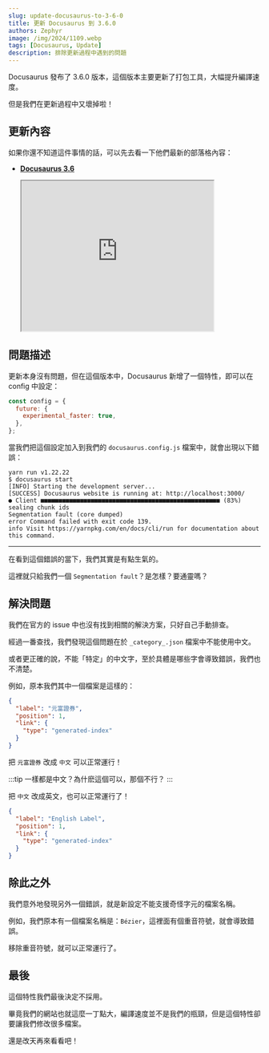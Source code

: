 ```yaml
---
slug: update-docusaurus-to-3-6-0
title: 更新 Docusaurus 到 3.6.0
authors: Zephyr
image: /img/2024/1109.webp
tags: [Docusaurus, Update]
description: 排除更新過程中遇到的問題
---
```


Docusaurus 發布了 3.6.0 版本，這個版本主要更新了打包工具，大幅提升編譯速度。

但是我們在更新過程中又壞掉啦！

<!-- truncate -->

## 更新內容

如果你還不知道這件事情的話，可以先去看一下他們最新的部落格內容：

- [**Docusaurus 3.6**](https://docusaurus.io/blog/releases/3.6)

  <iframe
    src="https://docusaurus.io/blog/releases/3.6"
    width="80%"
    height="300px"
    center="true"
    ></iframe>

## 問題描述

更新本身沒有問題，但在這個版本中，Docusaurus 新增了一個特性，即可以在 config 中設定：

```js title="docusaurus.config.js"
const config = {
  future: {
    experimental_faster: true,
  },
};
```

當我們把這個設定加入到我們的 `docusaurus.config.js` 檔案中，就會出現以下錯誤：

```shell
yarn run v1.22.22
$ docusaurus start
[INFO] Starting the development server...
[SUCCESS] Docusaurus website is running at: http://localhost:3000/
● Client ■■■■■■■■■■■■■■■■■■■■■■■■■■■■■■■■■■■■■■■■■■■■■■■■■■ (83%) sealing chunk ids
Segmentation fault (core dumped)
error Command failed with exit code 139.
info Visit https://yarnpkg.com/en/docs/cli/run for documentation about this command.
```

---

在看到這個錯誤的當下，我們其實是有點生氣的。

這裡就只給我們一個 `Segmentation fault`？是怎樣？要通靈嗎？

## 解決問題

我們在官方的 issue 中也沒有找到相關的解決方案，只好自己手動排查。

經過一番查找，我們發現這個問題在於 `_category_.json` 檔案中不能使用中文。

或者更正確的說，不能「特定」的中文字，至於具體是哪些字會導致錯誤，我們也不清楚。

例如，原本我們其中一個檔案是這樣的：

```json title="_category_.json"
{
  "label": "元富證券",
  "position": 1,
  "link": {
    "type": "generated-index"
  }
}
```

把 `元富證券` 改成 `中文` 可以正常運行！

:::tip
一樣都是中文？為什麽這個可以，那個不行？
:::

把 `中文` 改成英文，也可以正常運行了！

```json title="_category_.json"
{
  "label": "English Label",
  "position": 1,
  "link": {
    "type": "generated-index"
  }
}
```

## 除此之外

我們意外地發現另外一個錯誤，就是新設定不能支援奇怪字元的檔案名稱。

例如，我們原本有一個檔案名稱是：`Bézier`，這裡面有個重音符號，就會導致錯誤。

移除重音符號，就可以正常運行了。

## 最後

這個特性我們最後決定不採用。

畢竟我們的網站也就這麼一丁點大，編譯速度並不是我們的瓶頸，但是這個特性卻要讓我們修改很多檔案。

還是改天再來看看吧！

